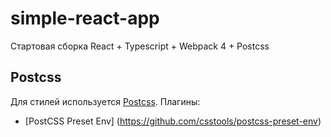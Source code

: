 # simple-react-app
Стартовая сборка React + Typescript + Webpack 4 + Postcss


## Postcss
Для стилей используется [Postcss](https://postcss.org/).
Плагины:
- [PostCSS Preset Env] (https://github.com/csstools/postcss-preset-env)
